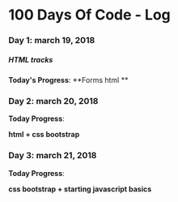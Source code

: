 # 100 Days Of Code - Log

### Day 1: march 19, 2018
##### HTML tracks

**Today's Progress**: 
**Forms html **


### Day 2: march 20, 2018

**Today Progress**: 


**html + css bootstrap**

### Day 3: march 21, 2018

**Today Progress**:

**css bootstrap + starting javascript basics**
